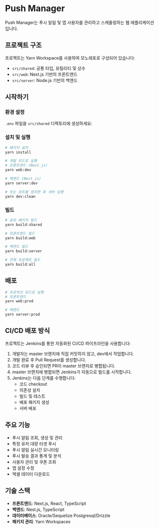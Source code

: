 # Push Manager

Push Manager는 푸시 알림 및 앱 사용자를 관리하고 스케줄링하는 웹 애플리케이션입니다.

## 프로젝트 구조

프로젝트는 Yarn Workspace를 사용하여 모노레포로 구성되어 있습니다:

- `src/shared`: 공통 타입, 유틸리티 및 상수
- `src/web`: Next.js 기반의 프론트엔드
- `src/server`: Node.js 기반의 백엔드

## 시작하기

### 환경 설정

`.env` 파일을 `src/shared` 디렉토리에 생성하세요:

### 설치 및 실행

```bash
# 패키지 설치
yarn install

# 개발 모드로 실행
# 프론트엔드 (Next.js)
yarn web:dev

# 백엔드 (Nest.js)
yarn server:dev

# 또는 포트를 정리한 후 서버 실행
yarn dev:clean
```

### 빌드

```bash
# 공유 패키지 빌드
yarn build:shared

# 프론트엔드 빌드
yarn build:web

# 백엔드 빌드
yarn build:server

# 전체 프로젝트 빌드
yarn build:all
```

## 배포

```bash
# 프로덕션 모드로 실행
# 프론트엔드
yarn web:prod

# 백엔드
yarn server:prod
```

## CI/CD 배포 방식

프로젝트는 Jenkins를 통한 자동화된 CI/CD 파이프라인을 사용합니다:

1. 개발자는 master 브랜치에 직접 커밋하지 않고, dev에서 작업합니다.
2. 개발 완료 후 Pull Request를 생성합니다.
3. 코드 리뷰 후 승인되면 PR이 master 브랜치로 병합됩니다.
4. master 브랜치에 병합되면 Jenkins가 자동으로 빌드를 시작합니다.
5. Jenkins는 다음 단계를 수행합니다:
   - 코드 checkout
   - 의존성 설치
   - 빌드 및 테스트
   - 배포 패키지 생성
   - 서버 배포

## 주요 기능

- 푸시 알림 조회, 생성 및 관리
- 특정 유저 대량 타겟 푸시
- 푸시 알림 실시간 모니터링
- 푸시 발송 결과 통계 및 분석
- 사용자 관리 및 쿠폰 조회
- 앱 설정 수정
- 엑셀 데이터 다운로드

## 기술 스택

- **프론트엔드**: Next.js, React, TypeScript
- **백엔드**: Nest.js, TypeScript
- **데이터베이스**: Oracle/Sequelize Postgresql/Drizzle
- **패키지 관리**: Yarn Workspaces
